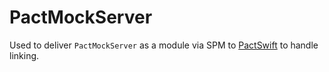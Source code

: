 # PactMockServer

Used to deliver `PactMockServer` as a module via SPM to [PactSwift](https://github.com/surpher/pact-swift) to handle linking.
